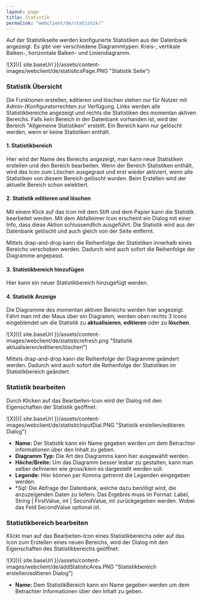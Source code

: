 ```yaml
---
layout: page
title: Statistik
permalink: "webclient/de/statistik/"
---
```


Auf der Statistikseite werden konfigurierte Statistiken aus der Datenbank angezeigt. Es gibt vier verschiedene Diagrammtypen: Kreis-, vertikale Balken-, horizontale Balken- und Liniendiagramm. 

![X]({{ site.baseUrl }}/assets/content-images/webclient/de/statisticsPage.PNG "Statistik Seite")

### Statistik Übersicht
Die Funktionen erstellen, editieren und löschen stehen nur für Nutzer mit Admin-/Konfiguratorrechten zur Verfügung.
Links werden alle Statistikbereiche angezeigt und rechts die Statistiken des momentan aktiven Bereichs.
Falls kein Bereich in der Datenbank vorhanden ist, wird der Bereich "Allgemeine Statistiken" erstellt.
Ein Bereich kann nur gelöscht werden, wenn er keine Statistiken enthält.

#### 1. Statistikbereich
Hier wird der Name des Bereichs angezeigt, man kann neue Statistiken erstellen und den Bereich bearbeiten.
Wenn der Bereich Statistiken enthält, wird das Icon zum Löschen ausgegraut und erst wieder aktiviert, wenn alle Statistiken von diesem Bereich gelöscht wurden.
Beim Erstellen wird der aktuelle Bereich schon selektiert.
	
#### 2. Statistik editieren und löschen
Mit einem Klick auf das Icon mit dem Stift und dem Papier kann die Statistik bearbeitet werden. Mit dem Abfalleimer Icon erscheint ein Dialog mit einer Info, dass diese Aktion schlussendlich ausgeführt. Die Statistik wird aus der Datenbank gelöscht und auch gleich von der Seite entfernt.

Mittels drap-and-drop kann die Reihenfolge der Statistiken innerhalb eines Bereichs verschoben werden. Dadurch wird auch sofort die Reihenfolge der Diagramme angepasst.
	
#### 3. Statistikbereich hinzufügen
Hier kann ein neuer Statistikbereich hinzugefügt werden.

#### 4. Statistik Anzeige
Die Diagramme des momentan aktiven Bereichs werden hier angezeigt. Fährt man mit der Maus über ein Diagramm, werden oben rechts 3 Icons eingeblendet um die Statistik zu **aktualisieren**, **editieren** oder zu **löschen**.

![X]({{ site.baseUrl }}/assets/content-images/webclient/de/statisticrefresh.png "Statistik aktualisieren/editieren/löschen")

Mittels drap-and-drop kann die Reihenfolge der Diagramme geändert werden. Dadurch wird auch sofort die Reihenfolge der Statistiken im Statistikbereich geändert.

### Statistik bearbeiten

Durch Klicken auf das Bearbeiten-Icon wird der Dialog mit den Eigenschaften der Statistik geöffnet:

![X]({{ site.baseUrl }}/assets/content-images/webclient/de/statisticInputDial.PNG "Statistik erstellen/editieren Dialog")

* **Name:**	Der Statistik kann ein Name gegeben werden um dem Betrachter informationen über den Inhalt zu geben.
* **Diagramm Typ:**	Die Art des Diagramms kann hier ausgewählt werden.
* **Höche/Breite:**	Um das Diagramm besser lesbar zu gestalten, kann man selber definieren wie gross/klein es dargestellt werden soll.
* **Legende:** Hier können per Komma getrennt die Legenden eingegeben werden.
* **Sql:* Die Abfrage der Datenbank, welche dazu benötigt wird, die anzuzeigenden Daten zu liefern. Das Ergebnis muss im Format: Label, String \| FirstValue, int \| SecondValue, int zurückgegeben werden. Wobei das Feld SecondValue optional ist.
	

### Statistikbereich bearbeiten

Klickt man auf das Bearbeiten-Icon eines Statistikbereichs oder auf das Icon zum Erstellen eines neuen Bereichs, wird der Dialog mit den Eigenschaften des Statistikbereichs geöffnet:

![X]({{ site.baseUrl }}/assets/content-images/webclient/de/addStatisticArea.PNG "Statistikbereich erstellen/editieren Dialog")

* **Name:**	Dem StatistikBereich kann ein Name gegeben werden um dem Betrachter Informationen über den Inhalt zu geben.

